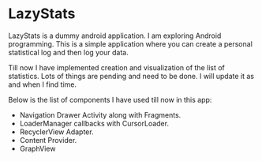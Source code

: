 # LazyStats
LazyStats is a dummy android application.
I am exploring Android programming.
This is a simple application where you can create a personal statistical log
and then log your data.

Till now I have implemented creation and visualization of the list of statistics.
Lots of things are pending and need to be done. I will update it as and when I find time.

Below is the list of components I have used till now in this app:
<ul>
<li>Navigation Drawer Activity along with Fragments.</li>
<li>LoaderManager callbacks with CursorLoader.</li>
<li>RecyclerView Adapter.</li>
<li>Content Provider.</li>
<li>GraphView</li>
</ul>
